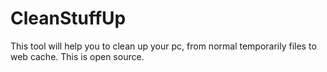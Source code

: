 # CleanStuffUp
This tool will help you to clean up your pc, from normal temporarily files to web cache.
This is open source.
